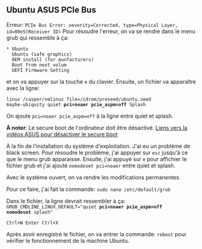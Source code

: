 ## Ubuntu ASUS PCIe Bus


Erreur: `PCIe Bus Error: severity=Corrected, type=Physical Layer, id=00e5(Receiver ID)`
Pour résoudre l'erreur, on va se rendre dans le menu grub qui ressemble à ça:
```
* Ubuntu
  Ubuntu (safe graphics)
  OEM install (for munfacturers)
  Boot from next volum
  UEFI Firmware Setting
```
et on va appuyer sur la touche `e` du clavier. Ensuite, un fichier va apparaître avec la ligne:

<code>linux      /casper/vmlinuz  file=/cdrom/preseed/ubuntu.seed maybe-ubiquity quiet <b>pci=noaer pcie_aspm=off</b> Splash</code>

On ajoute `pci=noaer pcie_aspm=off` à la ligne entre quiet et splash.

**À noter**: Le secure boot de l'ordinateur doit être désactivé.
[Liens vers la vidéos ASUS pour désactiver le secure boot](https://www.youtube.com/watch?v=tnOHi0w77bU)

À la fin de l'installation du système d'exploitation. J'ai eu un problème de black screen. Pour résoudre le problème, j'ai appuyer sur `esc` jusqu'à ce que le menu grub apparaisse. Ensuite, j'ai appuyé sur `e` pour affichier le fichier grub et j'ai ajouté `nomodeset pci=noaer` entre quiet et splash.

Avec le système ouvert, on va rendre les modifications permanentes.

Pour ce faire, j'ai fait la commande: `sudo nano /etc/default/grub`

Dans le fichier, la ligne devrait ressembler à ça:
<code>GRUB_CMDLINE_LINUX_DEFAULT="quiet <b>pci=noaer pcie_aspm=off nomodeset</b> splash"</code>

`Ctrl+W Enter Ctrl+X`

Après avoir enregistré le fichier, on va entrer la commande: `reboot` pour vérifier le fonctionnement de la machine Ubuntu.
